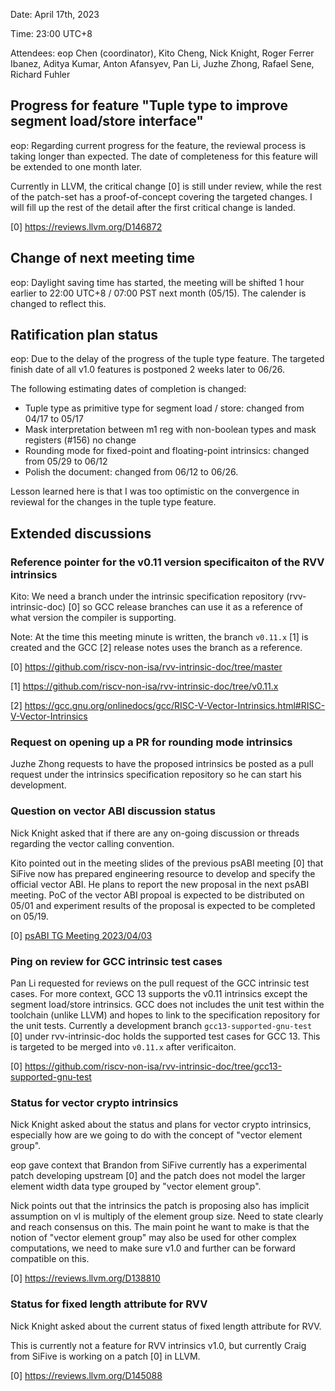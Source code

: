 Date: April 17th, 2023

Time: 23:00 UTC+8

Attendees: eop Chen (coordinator), Kito Cheng, Nick Knight, Roger Ferrer Ibanez, Aditya Kumar, Anton Afansyev, Pan Li, Juzhe Zhong, Rafael Sene, Richard Fuhler

## Progress for feature "Tuple type to improve segment load/store interface"

eop:
Regarding current progress for the feature, the reviewal process is taking longer than expected. The date of completeness for this feature will be extended to one month later.

Currently in LLVM, the critical change [0] is still under review, while the rest of the patch-set has a proof-of-concept covering the targeted changes. I will fill up the rest of the detail after the first critical change is landed.

[0] https://reviews.llvm.org/D146872

## Change of next meeting time

eop:
Daylight saving time has started, the meeting will be shifted 1 hour earlier to 22:00 UTC+8 / 07:00 PST next month (05/15). The calender is changed to reflect this.

## Ratification plan status

eop:
Due to the delay of the progress of the tuple type feature. The targeted finish date of all v1.0 features is postponed 2 weeks later to 06/26.

The following estimating dates of completion is changed:

- Tuple type as primitive type for segment load / store: changed from 04/17 to 05/17
- Mask interpretation between m1 reg with non-boolean types and mask registers (#156) no change
- Rounding mode for fixed-point and floating-point intrinsics: changed from 05/29 to 06/12
- Polish the document: changed from 06/12 to 06/26.

Lesson learned here is that I was too optimistic on the convergence in reviewal for the changes in the tuple type feature.

## Extended discussions

### Reference pointer for the v0.11 version specificaiton of the RVV intrinsics

Kito:
We need a branch under the intrinsic specification repository (rvv-intrinsic-doc) [0] so GCC release branches can use it as a reference of what version the compiler is supporting.

Note: At the time this meeting minute is written, the branch `v0.11.x` [1] is created and the GCC [2] release notes uses the branch as a reference.

[0] https://github.com/riscv-non-isa/rvv-intrinsic-doc/tree/master

[1] https://github.com/riscv-non-isa/rvv-intrinsic-doc/tree/v0.11.x

[2] https://gcc.gnu.org/onlinedocs/gcc/RISC-V-Vector-Intrinsics.html#RISC-V-Vector-Intrinsics

### Request on opening up a PR for rounding mode intrinsics

Juzhe Zhong requests to have the proposed intrinsics be posted as a pull request under the intrinsics specification repository so he can start his development.

### Question on vector ABI discussion status

Nick Knight asked that if there are any on-going discussion or threads regarding the vector calling convention.

Kito pointed out in the meeting slides of the previous psABI meeting [0] that SiFive now has prepared engineering resource to develop and specify the official vector ABI. He plans to report the new proposal in the next psABI meeting. PoC of the vector ABI propoal is expected to be distributed on 05/01 and experiment results of the proposal is expected to be completed on 05/19.

[0] [psABI TG Meeting 2023/04/03](https://docs.google.com/presentation/d/18PpwD9fuw8SjM_6sGU5GgK1zTYf-RguR5fbmmgQrK0U/edit#slide=id.g212a8311f13_0_51)

### Ping on review for GCC intrinsic test cases

Pan Li requested for reviews on the pull request of the GCC intrinsic test cases. For more context, GCC 13 supports the v0.11 intrinsics except the segment load/store intrinsics. GCC does not includes the unit test within the toolchain (unlike LLVM) and hopes to link to the specification repository for the unit tests. Currently a development branch `gcc13-supported-gnu-test` [0] under rvv-intrinsic-doc holds the supported test cases for GCC 13. This is targeted to be merged into `v0.11.x` after verificaiton.

[0] https://github.com/riscv-non-isa/rvv-intrinsic-doc/tree/gcc13-supported-gnu-test

### Status for vector crypto intrinsics

Nick Knight asked about the status and plans for vector crypto intrinsics, especially how are we going to do with the concept of "vector element group".

eop gave context that Brandon from SiFive currently has a experimental patch developing upstream [0] and the patch does not model the larger element width data type grouped by "vector element group".

Nick points out that the intrinsics the patch is proposing also has implicit assumption on vl is multiply of the element group size. Need to state clearly and reach consensus on this. The main point he want to make is that the notion of "vector element group" may also be used for other complex computations, we need to make sure v1.0 and further can be forward compatible on this.

[0] https://reviews.llvm.org/D138810

### Status for fixed length attribute for RVV

Nick Knight asked about the current status of fixed length attribute for RVV.

This is currently not a feature for RVV intrinsics v1.0, but currently Craig from SiFive is working on a patch [0] in LLVM.

[0] https://reviews.llvm.org/D145088
